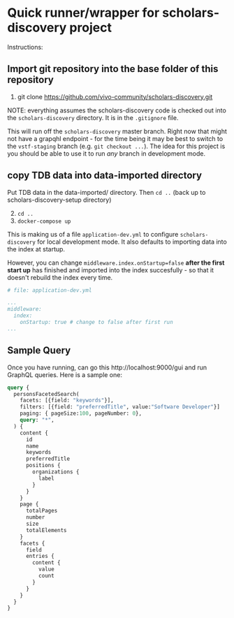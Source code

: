 # Quick runner/wrapper for scholars-discovery project

Instructions:

## Import git repository into the base folder of this repository

1) git clone https://github.com/vivo-community/scholars-discovery.git 

NOTE: everything assumes the scholars-discovery code is checked out into the 
`scholars-discovery` directory. It is in the `.gitignore` file.

This will run off the `scholars-discovery` master branch.  Right now that might
not have a grapqhl endpoint - for the time being it may be best to switch to
the `vstf-staging` branch (e.g. `git checkout ...`).  The idea for this
project is you should be able to use it to run *any* branch in development mode.

##  copy TDB data into data-imported directory

Put TDB data in the data-imported/ directory.  Then `cd ..` (back up to scholars-discovery-setup directory)

2) `cd ..`
3) `docker-compose up`

This is making us of a file `application-dev.yml` to configure `scholars-discovery`
for local development mode.  It also defaults to importing data into the index 
at startup.

However, you can change `middleware.index.onStartup=false` **after the first start up** 
has finished and imported into the index succesfully - so that it doesn't rebuild the
index every time.

```yaml
# file: application-dev.yml

...
middleware:
  index:
    onStartup: true # change to false after first run
...

```

## Sample Query

Once you have running, can go this http://localhost:9000/gui and run GraphQL queries.
Here is a sample one:

```graphql
query {
  personsFacetedSearch(
    facets: [{field: "keywords"}],
    filters: [{field: "preferredTitle", value:"Software Developer"}]
    paging: { pageSize:100, pageNumber: 0},
    query: "*",
  ) {
    content {
      id
      name
      keywords
      preferredTitle
      positions {
        organizations {
          label
        }
      }
    }
    page {
      totalPages
      number
      size
      totalElements
    }
    facets {
      field
      entries {
        content { 
          value
          count 
        }
      }
    }
  }
}
```

